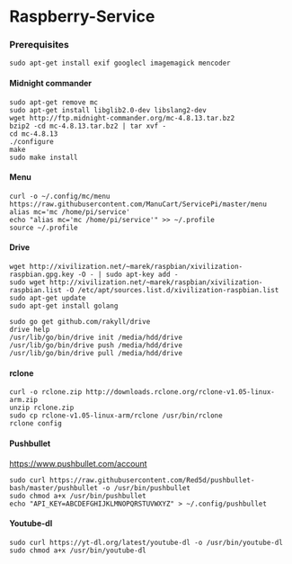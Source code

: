 Raspberry-Service
=================

### Prerequisites
````
sudo apt-get install exif googlecl imagemagick mencoder
````


#### Midnight commander
````
sudo apt-get remove mc
sudo apt-get install libglib2.0-dev libslang2-dev
wget http://ftp.midnight-commander.org/mc-4.8.13.tar.bz2
bzip2 -cd mc-4.8.13.tar.bz2 | tar xvf -
cd mc-4.8.13
./configure
make
sudo make install
````
#### Menu
````
curl -o ~/.config/mc/menu https://raw.githubusercontent.com/ManuCart/ServicePi/master/menu
alias mc='mc /home/pi/service'
echo "alias mc='mc /home/pi/service'" >> ~/.profile
source ~/.profile
````
#### Drive
````
wget http://xivilization.net/~marek/raspbian/xivilization-raspbian.gpg.key -O - | sudo apt-key add -
sudo wget http://xivilization.net/~marek/raspbian/xivilization-raspbian.list -O /etc/apt/sources.list.d/xivilization-raspbian.list
sudo apt-get update
sudo apt-get install golang

sudo go get github.com/rakyll/drive
drive help
/usr/lib/go/bin/drive init /media/hdd/drive
/usr/lib/go/bin/drive push /media/hdd/drive
/usr/lib/go/bin/drive pull /media/hdd/drive
````
#### rclone
````
curl -o rclone.zip http://downloads.rclone.org/rclone-v1.05-linux-arm.zip
unzip rclone.zip
sudo cp rclone-v1.05-linux-arm/rclone /usr/bin/rclone
rclone config
````
#### Pushbullet
https://www.pushbullet.com/account
````
sudo curl https://raw.githubusercontent.com/Red5d/pushbullet-bash/master/pushbullet -o /usr/bin/pushbullet
sudo chmod a+x /usr/bin/pushbullet
echo "API_KEY=ABCDEFGHIJKLMNOPQRSTUVWXYZ" > ~/.config/pushbullet
````

#### Youtube-dl
````
sudo curl https://yt-dl.org/latest/youtube-dl -o /usr/bin/youtube-dl
sudo chmod a+x /usr/bin/youtube-dl
````
